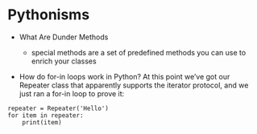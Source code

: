 # Pythonisms

- What Are Dunder Methods
    - special methods are a set of predefined methods you can use to enrich your classes

- How do for-in loops work in Python?
At this point we’ve got our Repeater class that apparently supports the iterator protocol, and we just ran a for-in loop to prove it:
```
repeater = Repeater('Hello')
for item in repeater:
    print(item)
```
